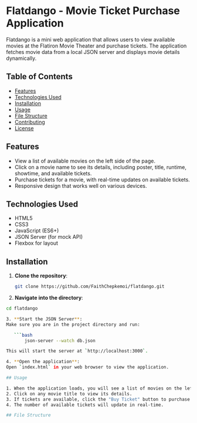 # Flatdango - Movie Ticket Purchase Application

Flatdango is a mini web application that allows users to view available movies at the Flatiron Movie Theater and purchase tickets. The application fetches movie data from a local JSON server and displays movie details dynamically.

## Table of Contents
- [Features](#features)
- [Technologies Used](#technologies-used)
- [Installation](#installation)
- [Usage](#usage)
- [File Structure](#file-structure)
- [Contributing](#contributing)
- [License](#license)

## Features
- View a list of available movies on the left side of the page.
- Click on a movie name to see its details, including poster, title, runtime, showtime, and available tickets.
- Purchase tickets for a movie, with real-time updates on available tickets.
- Responsive design that works well on various devices.

## Technologies Used
- HTML5
- CSS3
- JavaScript (ES6+)
- JSON Server (for mock API)
- Flexbox for layout

## Installation

1. **Clone the repository**:

   ```bash
   git clone https://github.com/FaithChepkemoi/flatdango.git

2. **Navigate into the directory**:
  ```bash
  cd flatdango

3. **Start the JSON Server**:
Make sure you are in the project directory and run:

     ```bash
         json-server --watch db.json

 This will start the server at `http://localhost:3000`.

4. **Open the application**:
Open `index.html` in your web browser to view the application.

## Usage

1. When the application loads, you will see a list of movies on the left side.
2. Click on any movie title to view its details.
3. If tickets are available, click the "Buy Ticket" button to purchase a ticket.
4. The number of available tickets will update in real-time.

## File Structure

